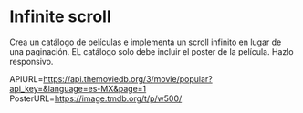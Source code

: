 # Infinite scroll

Crea un catálogo de películas e implementa un scroll infinito en lugar de una paginación.
EL catálogo solo debe incluir el poster de la película. Hazlo responsivo.

APIURL=https://api.themoviedb.org/3/movie/popular?api_key=&language=es-MX&page=1
PosterURL=https://image.tmdb.org/t/p/w500/
